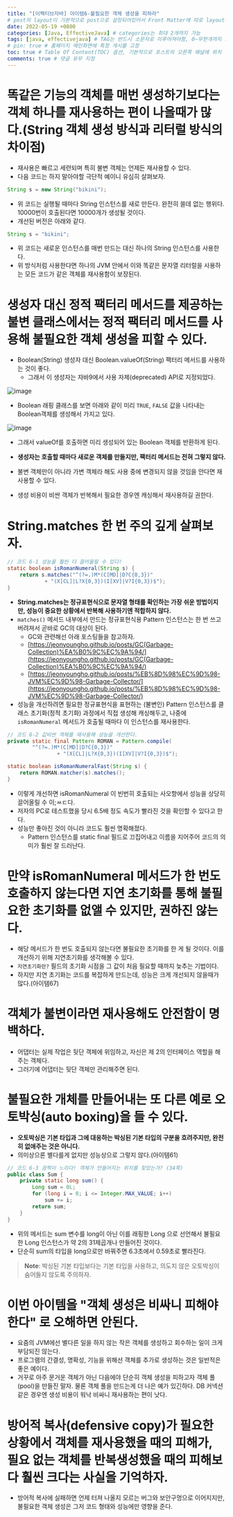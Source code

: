 ```yaml
---
title: "[이펙티브자바] 아이템6-불필요한 객체 생성을 피하라"
# post의 layout이 기본적으로 post으로 설정되어있어서 Front Matter에 따로 layout변수를 만들어 주지 않아도 된다.
date: 2022-05-19 +0800
categories: [Java, EffectiveJava] # categories는 최대 2개까지 가능
tags: [java, effectivejava] # TAG는 반드시 소문자로 이루어져야함, 0~무한개까지 지정 가능
# pin: true # 홈페이지 메인화면에 특정 게시물 고정
toc: true # Table Of Content(TOC) 옵션, 기본적으로 포스트의 오른쪽 패널에 위치
comments: true # 댓글 유무 지정
---
```


# 똑같은 기능의 객체를 매번 생성하기보다는 객체 하나를 재사용하는 편이 나을때가 많다.(String 객체 생성 방식과 리터럴 방식의 차이점)
- 재사용은 빠르고 세련되며 특히 불변 객체는 언제든 재사용할 수 있다.
- 다음 코드는 하지 말아야할 극단적 예이니 유심히 살펴보자.

```java
String s = new String("bikini");
```

- 위 코드는 실행될 때마다 String 인스턴스를 새로 만든다. 완전히 쓸데 없는 행위다. 10000번이 호출된다면 10000개가 생성될 것이다.
- 개선된 버전은 아래와 같다.

```java
String s = "bikini";
```

- 위 코드는 새로운 인스턴스를 매번 만드는 대신 하나의 String 인스턴스를 사용한다.
- 위 방식처럼 사용한다면 하나의 JVM 안에서 이와 똑같은 문자열 리터럴을 사용하는 모든 코드가 같은 객체를 재사용함이 보장된다.

# 생성자 대신 정적 팩터리 메서드를 제공하는 불변 클래스에서는 정적 팩터리 메서드를 사용해 불필요한 객체 생성을 피할 수 있다.
- Boolean(String) 생성자 대신 Boolean.valueOf(String) 팩터리 메서드를 사용하는 것이 좋다.
  - 그래서 이 생성자는 자바9에서 사용 자제(deprecated) API로 지정되었다.

![image](https://user-images.githubusercontent.com/44339530/169188340-85f120c1-d62b-4183-8324-9cc949a9c60f.png)

- Boolean 래핑 클래스를 보면 아래와 같이 미리 `TRUE`, `FALSE` 값을 나타내는 Boolean객체를 생성해서 가지고 있다.

![image](https://user-images.githubusercontent.com/44339530/169188316-ed4ff3d4-f5ff-42f6-af61-eca60ebbe585.png)

- 그래서 valueOf를 호출하면 미리 생성되어 있는 Boolean 객체를 반환하게 된다.

- <b>생성자는 호출할 때마다 새로운 객체를 만들지만, 팩터리 메서드는 전혀 그렇지 않다.</b>
- 불변 객체만이 아니라 가변 객체라 해도 사용 중에 변경되지 않을 것임을 안다면 재사용할 수 있다.
- 생성 비용이 비싼 객체가 반복해서 필요한 경우엔 캐싱해서 재사용하길 권한다.

# String.matches 한 번 주의 깊게 살펴보자.

```java
// 코드 6-1 성능을 훨씬 더 끌어올릴 수 있다!
static boolean isRomanNumeral(String s) {
    return s.matches("^(?=.)M*(C[MD]|D?C{0,3})"
            + "(X[CL]|L?X{0,3})(I[XV]|V?I{0,3})$");
}
```

- <b>String.matches는 정규표현식으로 문자열 형태를 확인하는 가장 쉬운 방법이지만, 성능이 중요한 상황에서 반복해 사용하기엔 적합하지 않다.</b>
- `matches()` 메서드 내부에서 만드는 정규표현식용 Pattern 인스턴스는 한 번 쓰고 버려져서 곧바로 GC의 대상이 된다.
  - GC와 관련해선 아래 포스팅들을 참고하자.
  - [https://jeonyoungho.github.io/posts/GC(Garbage-Collection)%EA%B0%9C%EC%9A%94/](https://jeonyoungho.github.io/posts/GC(Garbage-Collection)%EA%B0%9C%EC%9A%94/)
  - [https://jeonyoungho.github.io/posts/%EB%8D%98%EC%9D%98-JVM%EC%9D%98-Garbage-Collector/](https://jeonyoungho.github.io/posts/%EB%8D%98%EC%9D%98-JVM%EC%9D%98-Garbage-Collector/)
- 성능을 개선하려면 필요한 정규표현식을 표현하는 (불변인) Pattern 인스턴스를 클래스 초기화(정적 초기화) 과정에서 직접 생성해 캐싱해두고, 나중에 `isRomanNumeral` 메서드가 호출될 때마다 이 인스턴스를 재사용한다.

```java
// 코드 6-2 값비싼 객체를 재사용해 성능을 개선한다.
private static final Pattern ROMAN = Pattern.compile(
        "^(?=.)M*(C[MD]|D?C{0,3})"
                + "(X[CL]|L?X{0,3})(I[XV]|V?I{0,3})$");

static boolean isRomanNumeralFast(String s) {
    return ROMAN.matcher(s).matches();
}
```

- 이렇게 개선하면 isRomanNumeral 이 빈번히 호출되는 사오항에서 성능을 상당히 끌어올릴 수 이;ㅆㄷ다.
- 저자의 PC로 테스트했을 당시 6.5배 정도 속도가 빨라진 것을 확인할 수 있다고 한다.
- 성능만 좋아진 것이 아니라 코드도 훨씬 명확해졌다.
  - Pattern 인스턴스를 static final 필드로 끄집어내고 이름을 지어주어 코드의 의미가 훨씬 잘 드러난다.

# 만약 isRomanNumeral 메서드가 한 번도 호출하지 않는다면 지연 초기화를 통해 불필요한 초기화를 없앨 수 있지만, 권하진 않는다.
- 해당 메서드가 한 번도 호출되지 않는다면 불필요한 초기화를 한 게 될 것이다. 이를 개선하기 위해 지연초기화를 생각해볼 수 있다.
- `지연초기화란?` 필드의 초기화 시점을 그 값이 처음 필요할 때까지 늦추는 기법이다.
- 하지만 지연 초기화는 코드를 복잡하게 만드는데, 성능은 크게 개선되지 않을때가 많다.(아이템67)

# 객체가 불변이라면 재사용해도 안전함이 명백하다.
- 어댑터는 실제 작업은 뒷단 객체에 위임하고, 자신은 제 2의 인터페이스 역할을 해주는 객체다.
- 그러기에 어댑터는 뒷단 객체만 관리해주면 된다. 

# 불필요한 개체를 만들어내는 또 다른 예로 오토박싱(auto boxing)을 들 수 있다.
- <b>오토박싱은 기본 타입과 그에 대응하는 박싱된 기본 타입의 구분을 흐려주지만, 완전히 없애주는 것은 아니다.</b>
- 의미상으론 별다를게 없지만 성능상으로 그렇지 않다.(아이템61)
  
```java
// 코드 6-3 끔찍이 느리다! 객체가 만들어지는 위치를 찾았는가? (34쪽)
public class Sum {
    private static long sum() {
        Long sum = 0L;
        for (long i = 0; i <= Integer.MAX_VALUE; i++)
            sum += i;
        return sum;
    }
}
```

- 위의 메서드는 sum 변수를 long이 아닌 이를 래핑한 Long 으로 선언해서 불필요한 Long 인스턴스가 약 2의 31제곱개나 만들어진 것이다.
- 단순히 sum의 타입을 long으로만 바꿔주면 6.3초에서 0.59초로 빨라진다.

> **Note**: 박싱된 기본 타입보다는 기본 타입을 사용하고, 의도치 않은 오토박싱이 숨어들지 않도록 주의하자.

# 이번 아이템을 "객체 생성은 비싸니 피해야 한다" 로 오해하면 안된다.
- 요즘의 JVM에선 별다른 일을 하지 않는 작은 객체를 생성하고 회수하는 일이 크게 부담되진 않는다.
- 프로그램의 간결성, 명확성, 기능을 위해선 객체를 추가로 생성하는 것은 일반적은 좋은 예이다.
- 거꾸로 아주 문거운 객체가 아닌 다음에야 단순히 객체 생성을 피하고자 객체 풀(pool)을 만들진 말자. 물론 객체 풀을 만드는게 더 나은 예가 있긴하다. DB 커넥션 같은 경우엔 생성 비용이 워낙 비싸니 재사용하는 편이 낫다.

# 방어적 복사(defensive copy)가 필요한 상황에서 객체를 재사용했을 때의 피해가, 필요 없는 객체를 반복생성했을 때의 피해보다 훨씬 크다는 사실을 기억하자.
- 방어적 복사에 실패하면 언제 터져 나올지 모르는 버그와 보안구멍으로 이어지지만, 불필요한 객체 생성은 그저 코드 형태와 성능에만 영향을 준다.


